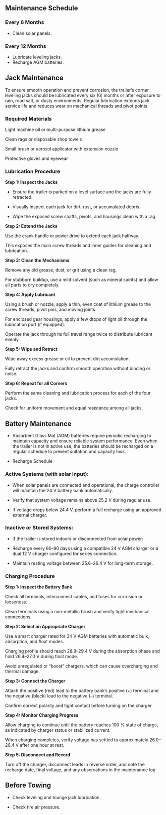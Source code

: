 ## Maintenance Schedule

### Every 6 Months

* Clean solar panels.

### Every 12 Months

* Lubricate leveling jacks.
* Recharge AGM batteries.



## Jack Maintenance

To ensure smooth operation and prevent corrosion, the trailer’s corner leveling jacks should be lubricated every six (6) months or after exposure to rain, road salt, or dusty environments. Regular lubrication extends jack service life and reduces wear on mechanical threads and pivot points.

### Required Materials

Light machine oil or multi-purpose lithium grease

Clean rags or disposable shop towels

Small brush or aerosol applicator with extension nozzle

Protective gloves and eyewear

### Lubrication Procedure

**Step 1: Inspect the Jacks**

* Ensure the trailer is parked on a level surface and the jacks are fully retracted.

* Visually inspect each jack for dirt, rust, or accumulated debris.

* Wipe the exposed screw shafts, pivots, and housings clean with a rag.

**Step 2: Extend the Jacks**

Use the crank handle or power drive to extend each jack halfway.

This exposes the main screw threads and inner guides for cleaning and lubrication.

**Step 3: Clean the Mechanisms**

Remove any old grease, dust, or grit using a clean rag.

For stubborn buildup, use a mild solvent (such as mineral spirits) and allow all parts to dry completely.

**Step 4: Apply Lubricant**

Using a brush or nozzle, apply a thin, even coat of lithium grease to the screw threads, pivot pins, and moving joints.

For enclosed gear housings, apply a few drops of light oil through the lubrication port (if equipped).

Operate the jack through its full travel range twice to distribute lubricant evenly.

**Step 5: Wipe and Retract**

Wipe away excess grease or oil to prevent dirt accumulation.

Fully retract the jacks and confirm smooth operation without binding or noise.

**Step 6: Repeat for all Corners**

Perform the same cleaning and lubrication process for each of the four jacks.

Check for uniform movement and equal resistance among all jacks.

## Battery Maintenance

* Absorbent Glass Mat (AGM) batteries require periodic recharging to maintain capacity and ensure reliable system performance. Even when the trailer is not in active use, the batteries should be recharged on a regular schedule to prevent sulfation and capacity loss.

* Recharge Schedule

### Active Systems (with solar input):

* When solar panels are connected and operational, the charge controller will maintain the 24 V battery bank automatically.

* Verify that system voltage remains above 25.2 V during regular use.

* If voltage drops below 24.4 V, perform a full recharge using an approved external charger.

### Inactive or Stored Systems:
* If the trailer is stored indoors or disconnected from solar power:

* Recharge every 60–90 days using a compatible 24 V AGM charger or a dual 12 V charger configured for series connection.

* Maintain resting voltage between 25.6–26.4 V for long-term storage.



### Charging Procedure

**Step 1: Inspect the Battery Bank**

Check all terminals, interconnect cables, and fuses for corrosion or looseness.

Clean terminals using a non-metallic brush and verify tight mechanical connections.

**Step 2: Select an Appropriate Charger**

Use a smart charger rated for 24 V AGM batteries with automatic bulk, absorption, and float modes.

Charging profile should reach 28.8–29.4 V during the absorption phase and hold 26.4–27.0 V during float mode.

Avoid unregulated or “boost” chargers, which can cause overcharging and thermal damage.

**Step 3: Connect the Charger**

Attach the positive (red) lead to the battery bank’s positive (+) terminal and the negative (black) lead to the negative (–) terminal.

Confirm correct polarity and tight contact before turning on the charger.

**Step 4: Monitor Charging Progress**

Allow charging to continue until the battery reaches 100 % state of charge, as indicated by charger status or stabilized current.

When charging completes, verify voltage has settled to approximately 26.0–26.4 V after one hour at rest.

**Step 5: Disconnect and Record**

Turn off the charger, disconnect leads in reverse order, and note the recharge date, final voltage, and any observations in the maintenance log.



## Before Towing

* Check leveling and tounge jack lubrication.

* Check tire air pressure.
